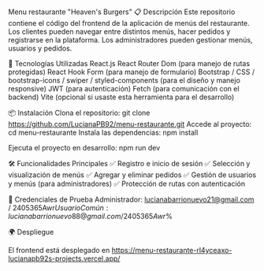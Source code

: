 Menu restaurante "Heaven's Burgers"
📋 Descripción
Este repositorio contiene el código del frontend de la aplicación de menús del restaurante. Los clientes pueden navegar entre distintos menús, hacer pedidos y registrarse en la plataforma. Los administradores pueden gestionar menús, usuarios y pedidos.

🚀 Tecnologías Utilizadas
React.js
React Router Dom (para manejo de rutas protegidas)
React Hook Form (para manejo de formulario)
Bootstrap / CSS / bootstrap-icons / swiper / styled-components (para el diseño y manejo responsive)
JWT (para autenticación)
Fetch (para comunicación con el backend)
Vite (opcional si usaste esta herramienta para el desarrollo)

📦 Instalación
Clona el repositorio:
git clone https://github.com/LucianaPB92/menu-restaurante.git
Accede al proyecto:
cd menu-restaurante
Instala las dependencias:
npm install

Ejecuta el proyecto en desarrollo:
npm run dev

🛠 Funcionalidades Principales
✅ Registro e inicio de sesión
✅ Selección y visualización de menús
✅ Agregar y eliminar pedidos
✅ Gestión de usuarios y menús (para administradores)
✅ Protección de rutas con autenticación


📧 Credenciales de Prueba
Administrador: lucianabarrionuevo21@gmail.com / 2405365Awr$%
Usuario Común: lucianabarrionuevo88@gmail.com / 2405365Awr$%

🌍 Despliegue

El frontend está desplegado en https://menu-restaurante-rl4yceaxo-lucianapb92s-projects.vercel.app/